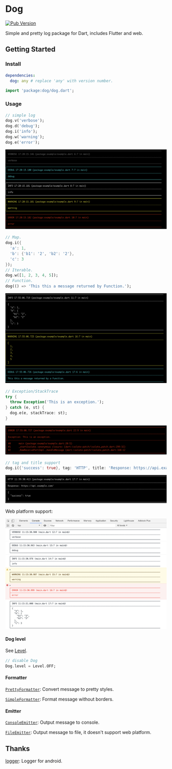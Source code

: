# Dog

[![Pub Version](https://img.shields.io/pub/v/dog)](https://pub.dev/packages/dog)

Simple and pretty log package for Dart, includes Flutter and web.

## Getting Started

### Install

```yaml
dependencies:
  dog: any # replace 'any' with version number.
```

```dart
import 'package:dog/dog.dart';
```

### Usage

```dart
// simple log
dog.v('verbose');
dog.d('debug');
dog.i('info');
dog.w('warning');
dog.e('error');
```
![](art/1.png)

```dart
// Map.
dog.i({
  'a': 1,
  'b': {'b1': '2', 'b2': '2'},
  'c': 3
});
// Iterable.
dog.w([1, 2, 3, 4, 5]);
// Function.
dog(() => 'This this a message returned by Function.');
```
![](art/2.png)

```dart
// Exception/StackTrace
try {
  throw Exception('This is an exception.');
} catch (e, st) {
  dog.e(e, stackTrace: st);
}
```
![](art/3.png)

```dart
// tag and title support
dog.i({'success': true}, tag: 'HTTP', title: 'Response: https://api.example.com/');
```
![](art/4.png)

Web platform support:

![chrome](art/chrome.png)

#### Dog level

See [Level](lib/src/level.dart).
```dart
// disable Dog
Dog.level = Level.OFF;
```

#### Formatter

[`PrettyFormatter`](lib/src/formatter/pretty_formatter.dart): Convert message to pretty styles.

[`SimpleFormatter`](lib/src/formatter/simple_formatter.dart): Format message without borders.

#### Emitter

[`ConsoleEmitter`](lib/src/emitter/console_formatter.dart): Output message to console.

[`FileEmitter`](lib/src/emitter/file_formatter.dart): Output message to file, it doesn't support web platform.

## Thanks

[logger](https://github.com/orhanobut/logger): Logger for android.
